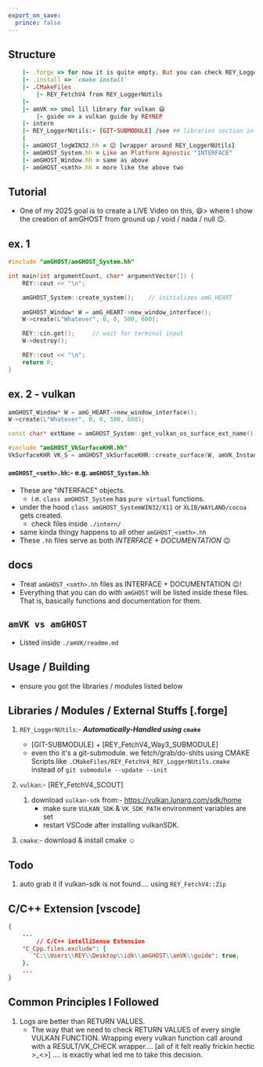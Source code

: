 ```yaml
---
export_on_save:
  prince: false
---
```


## Structure
```ruby
    |- .forge => for now it is quite empty. But you can check REY_LoggerNUtils/.forge to understand what this really is for
    |- .install => `cmake install`
    |- .CMakeFiles
        |- REY_FetchV4 from REY_LoggerNUtils
    |-
    |- amVK => smol lil library for vulkan 😄
        |- guide => a vulkan guide by REYNEP
    |- intern
    |- REY_LoggerNUtils:- [GIT-SUBMODULE] /see ## libraries section in this doc
    |
    |- amGHOST_logWIN32.hh = 😉 [wrapper around REY_LoggerNUtils]
    |- amGHOST_System.hh = Like an Platform Agnostic "INTERFACE"
    |- amGHOST_Window.hh = same as above
    |- amGHOST_<smth>.hh = more like the above two
```

## Tutorial
- One of my 2025 goal is to create a LIVE Video on this, 😄> where I show the creation of amGHOST from ground up / void / nada / null 😉.

## ex. 1
```cpp
#include "amGHOST/amGHOST_System.hh"

int main(int argumentCount, char* argumentVector[]) {
    REY::cout << "\n";

    amGHOST_System::create_system();    // initializes amG_HEART
    
    amGHOST_Window* W = amG_HEART->new_window_interface();
    W->create(L"Whatever", 0, 0, 500, 600);

    REY::cin.get();     // wait for terminal input
    W->destroy();

    REY::cout << "\n";
    return 0;
}
```

## ex. 2 - vulkan
```cpp
amGHOST_Window* W = amG_HEART->new_window_interface();
W->create(L"Whatever", 0, 0, 500, 600);

const char* extName = amGHOST_System::get_vulkan_os_surface_ext_name());

#include "amGHOST_VkSurfaceKHR.hh"
VkSurfaceKHR VK_S = amGHOST_VkSurfaceKHR::create_surface(W, amVK_Instance::s_vk);
```

#### `amGHOST_<smth>.hh`:- e.g. `amGHOST_System.hh`
- These are "INTERFACE" objects. 
  - i.e. `class amGHOST_System` has `pure virtual` functions.
- under the hood `class amGHOST_SystemWIN32/X11` or `XLIB/WAYLAND/cocoa` gets created.
  - check files inside `./intern/`
- same kinda thingy happens to all other `amGHOST_<smth>.hh`
- These `.hh` files serve as both _INTERFACE + DOCUMENTATION_ 😉

## docs
- Treat `amGHOST_<smth>.hh` files as INTERFACE + DOCUMENTATION 😉!
- Everything that you can do with `amGHOST` will be listed inside these files. That is, basically functions and documentation for them.

## `amVK vs amGHOST`
- Listed inside `./amVK/readme.md`



## Usage / Building
- ensure you got the libraries / modules listed below

## Libraries / Modules / External Stuffs [.forge]
1. `REY_LoggerNUtils`:- _**Automatically-Handled using `cmake`**_
    - [GIT-SUBMODULE] + [REY_FetchV4_Way3_SUBMODULE]
    - even tho it's a git-submodule. we fetch/grab/do-shits using CMAKE Scripts like `.CMakeFiles/REY_FetchV4_REY_LoggerNUtils.cmake` instead of `git submodule --update --init`

2. `vulkan`:- [REY_FetchV4_SCOUT]
   1. download `vulkan-sdk` from:- https://vulkan.lunarg.com/sdk/home
        - make sure `VULKAN_SDK` & `VK_SDK_PATH` environment variables are set
        - restart VSCode after installing vulkanSDK.

3. `cmake`:- download & install cmake ☺️

## Todo
1. auto grab it if vulkan-sdk is not found.... using `REY_FetchV4::Zip`

## C/C++ Extension [vscode]
```json
{
    ...
        // C/C++ intelliSense Extension
    "C_Cpp.files.exclude": {
       "C:\\Users\\REY\\Desktop\\idk\\amGHOST\\amVK\\guide": true,
    },
    ...
}
```

## Common Principles I Followed
1. Logs are better than RETURN VALUES. 
    - The way that we need to check RETURN VALUES of every single VULKAN FUNCTION. Wrapping every vulkan function call around with a RESULT/VK_CHECK wrapper.... [all of it felt really frickin hectic >_<>] .... is exactly what led me to take this decision.